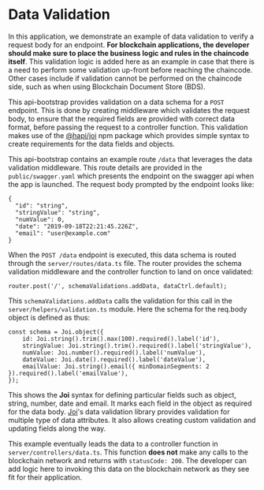# Data Validation

In this application, we demonstrate an example of data validation to verify a request body for an endpoint.  <b>For blockchain applications, the developer should make sure to place the business logic and rules in the chaincode itself</b>.  This validation logic is added here as an example in case that there is a need to perform some validation up-front before reaching the chaincode. Other cases include if validation cannot be performed on the chaincode side, such as when using Blockchain Document Store (BDS). 

This api-bootstrap provides validation on a data schema for a `POST` endpoint. This is done by creating middleware which validates the request body, to ensure that the required fields are provided with correct data format, before passing the request to a controller function.  This validation makes use of the [@hapi/joi](https://www.npmjs.com/package/@hapi/joi) npm package which provides simple syntax to create requirements for the data fields and objects.

This api-bootstrap contains an example route `/data` that leverages the data validation middleware.  This route details are provided in the `public/swagger.yaml` which presents the endpoint on the swagger api when the app is launched. The request body prompted by the endpoint looks like:
```
{
  "id": "string",
  "stringValue": "string",
  "numValue": 0,
  "date": "2019-09-18T22:21:45.226Z",
  "email": "user@example.com"
}
```

When the `POST /data` endpoint is executed, this data schema is routed through the `server/routes/data.ts` file.  The router provides the schema validation middleware and the controller function to land on once validated:
```
router.post('/', schemaValidations.addData, dataCtrl.default);
```

This `schemaValidations.addData` calls the validation for this call in the `server/helpers/validation.ts` module.  Here the schema for the req.body object is defined as thus:
```
const schema = Joi.object({
    id: Joi.string().trim().max(100).required().label('id'),
    stringValue: Joi.string().trim().required().label('stringValue'),
    numValue: Joi.number().required().label('numValue'),
    dateValue: Joi.date().required().label('dateValue'),
    emailValue: Joi.string().email({ minDomainSegments: 2 }).required().label('emailValue'),
});
```

This shows the <b>Joi</b> syntax for defining particular fields such as object, string, number, date and email.  It marks each field in the object as required for the data body.  [Joi](https://github.com/hapijs/joi)'s data validation library provides validation for multiple type of data attributes. It also allows creating custom validation and updating fields along the way.

This example eventually leads the data to a controller function in `server/controllers/data.ts`. This function <b>does not</b> make any calls to the blockchain network and returns with `statusCode: 200`. The developer can add logic here to invoking this data on the blockchain network as they see fit for their application.
